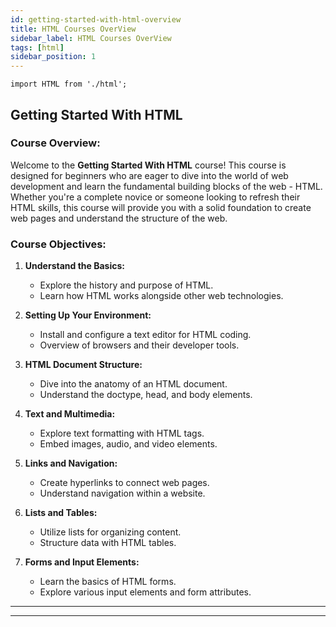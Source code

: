 ```yaml
---
id: getting-started-with-html-overview
title: HTML Courses OverView
sidebar_label: HTML Courses OverView
tags: [html]
sidebar_position: 1
---
```


```mdx-code-block
import HTML from './html';
```

## Getting Started With HTML 

### Course Overview:

Welcome to the **Getting Started With HTML** course! This course is designed for beginners who are eager to dive into the world of web development and learn the fundamental building blocks of the web - HTML. Whether you're a complete novice or someone looking to refresh their HTML skills, this course will provide you with a solid foundation to create web pages and understand the structure of the web.

### Course Objectives:

1. **Understand the Basics:**
    - Explore the history and purpose of HTML.
    - Learn how HTML works alongside other web technologies.

2. **Setting Up Your Environment:**
    - Install and configure a text editor for HTML coding.
    - Overview of browsers and their developer tools.

3. **HTML Document Structure:**
    - Dive into the anatomy of an HTML document.
    - Understand the doctype, head, and body elements.

4. **Text and Multimedia:**
   - Explore text formatting with HTML tags.
   - Embed images, audio, and video elements.

5. **Links and Navigation:**
    - Create hyperlinks to connect web pages.
    - Understand navigation within a website.

6. **Lists and Tables:**
    - Utilize lists for organizing content.
    - Structure data with HTML tables.

7. **Forms and Input Elements:**
    - Learn the basics of HTML forms.
    - Explore various input elements and form attributes.

---

<HTML />

---

<br />

